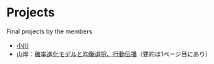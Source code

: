 # Projects
Final projects by the members

* [小川](https://github.com/yoshimasaogawa/Report/blob/master/%E3%82%BB%E3%82%99%E3%83%9F%E8%AB%96.pdf)
* 山岸：[確率進化モデルと均衡選択、行動伝播](https://github.com/haru110jp/StochEvolution/blob/master/zemithesis.pdf)（要約は1ページ目にあり）　
